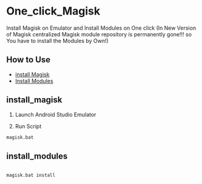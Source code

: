 # One_click_Magisk

Install Magisk on Emulator and Install Modules on One click (In New Version of Magisk centralized Magisk module repository is permanently gone!!! so You have to install the Modules by Own!)

## How to Use

* [install Magisk](#install_magisk)
* [Install Modules](#install_modules)



## install_magisk

 1. Launch Android Studio Emulator

2. Run Script


```bash
magisk.bat 
```


## install_modules

```bash

magisk.bat install
```

